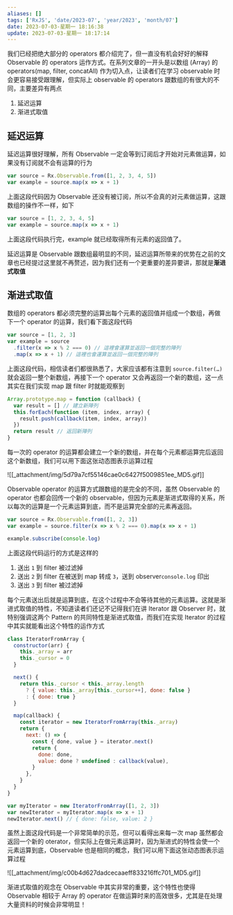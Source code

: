 ```yaml
---
aliases: []
tags: ['RxJS', 'date/2023-07', 'year/2023', 'month/07']
date: 2023-07-03-星期一 18:16:38
update: 2023-07-03-星期一 18:17:14
---
```


我们已经把绝大部分的 operators 都介绍完了，但一直没有机会好好的解释 Observable 的 operators 运作方式。在系列文章的一开头是以数组 (Array) 的 operators(map, filter, concatAll) 作为切入点，让读者们在学习 observable 时会更容易接受跟理解，但实际上 observable 的 operators 跟数组的有很大的不同，主要差异有两点

1. 延迟运算
2. 渐进式取值

## 延迟运算

延迟运算很好理解，所有 Observable 一定会等到订阅后才开始对元素做运算，如果没有订阅就不会有运算的行为

```js
var source = Rx.Observable.from([1, 2, 3, 4, 5])
var example = source.map(x => x + 1)
```

上面这段代码因为 Observable 还没有被订阅，所以不会真的对元素做运算，这跟数组的操作不一样，如下

```js
var source = [1, 2, 3, 4, 5]
var example = source.map(x => x + 1)
```

上面这段代码执行完，example 就已经取得所有元素的返回值了。

延迟运算是 Observable 跟数组最明显的不同，延迟运算所带来的优势在之前的文章也已经提过这里就不再赘述，因为我们还有一个更重要的差异要讲，那就是**渐进式取值**

## 渐进式取值

数组的 operators 都必须完整的运算出每个元素的返回值并组成一个数组，再做下一个 operator 的运算，我们看下面这段代码

```js
var source = [1, 2, 3]
var example = source
  .filter(x => x % 2 === 0) // 這裡會運算並返回一個完整的陣列
  .map(x => x + 1) // 這裡也會運算並返回一個完整的陣列
```

上面这段代码，相信读者们都很熟悉了，大家应该都有注意到 `source.filter(…)` 就会返回一整个新数组，再接下一个 operator 又会再返回一个新的数组，这一点其实在我们实现 map 跟 filter 时就能观察到

```js
Array.prototype.map = function (callback) {
  var result = [] // 建立新陣列
  this.forEach(function (item, index, array) {
    result.push(callback(item, index, array))
  })
  return result // 返回新陣列
}
```

每一次的 operator 的运算都会建立一个新的数组，并在每个元素都运算完后返回这个新数组，我们可以用下面这张动态图表示运算过程

![[_attachment/img/5d79a7cf55146cae0c6427f5009851ee_MD5.gif]]

Observable operator 的运算方式跟数组的是完全的不同，虽然 Observable 的 operator 也都会回传一个新的 observable，但因为元素是渐进式取得的关系，所以每次的运算是一个元素运算到底，而不是运算完全部的元素再返回。

```js
var source = Rx.Observable.from([1, 2, 3])
var example = source.filter(x => x % 2 === 0).map(x => x + 1)

example.subscribe(console.log)
```

上面这段代码运行的方式是这样的

1. 送出 `1` 到 filter 被过滤掉
2. 送出 `2` 到 filter 在被送到 map 转成 `3`，送到 observer`console.log` 印出
3. 送出 `3` 到 filter 被过滤掉

每个元素送出后就是运算到底，在这个过程中不会等待其他的元素运算。这就是渐进式取值的特性，不知道读者们还记不记得我们在讲 Iterator 跟 Observer 时，就特别强调这两个 Pattern 的共同特性是渐进式取值，而我们在实现 Iterator 的过程中其实就能看出这个特性的运作方式

```js
class IteratorFromArray {
  constructor(arr) {
    this._array = arr
    this._cursor = 0
  }

  next() {
    return this._cursor < this._array.length
      ? { value: this._array[this._cursor++], done: false }
      : { done: true }
  }

  map(callback) {
    const iterator = new IteratorFromArray(this._array)
    return {
      next: () => {
        const { done, value } = iterator.next()
        return {
          done: done,
          value: done ? undefined : callback(value),
        }
      },
    }
  }
}

var myIterator = new IteratorFromArray([1, 2, 3])
var newIterator = myIterator.map(x => x + 1)
newIterator.next() // { done: false, value: 2 }
```

虽然上面这段代码是一个非常简单的示范，但可以看得出来每一次 map 虽然都会返回一个新的 oterator，但实际上在做元素运算时，因为渐进式的特性会使一个元素运算到底，Observable 也是相同的概念，我们可以用下面这张动态图表示运算过程

![[_attachment/img/c00b4d627dadcecaaeff833216ffc701_MD5.gif]]

渐进式取值的观念在 Observable 中其实非常的重要，这个特性也使得 Observable 相较于 Array 的 operator 在做运算时来的高效很多，尤其是在处理大量资料的时候会非常明显！
